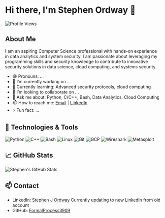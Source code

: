 <!--
**FormalProcess3909/FormalProcess3909** is a ✨ _special_ ✨ repository because its `README.md` (this file) appears on your GitHub profile.
-->

# Hi there, I'm Stephen Ordway 👋

![Profile Views](https://komarev.com/ghpvc/?username=FormalProcess3909&color=brightgreen)

## About Me
I am an aspiring Computer Science professional with hands-on experience in data analytics and system security. I am passionate about leveraging my programming skills and security knowledge to contribute to innovative security solutions in data science, cloud computing, and systems security.

- 😄 Pronouns: ...
- 🔭 I’m currently working on ...
- 🌱 Currently learning: Advanced security protocols, cloud computing
- 👯 I’m looking to collaborate on ...
- 💬 Ask me about: Python, C/C++, Bash, Data Analytics, Cloud Computing
- 📫 How to reach me: [Email](mailto:sjo7@njit.edu) | [LinkedIn](https://www.linkedin.com/in/stephen-j-ordway-6b90555b/)
- ⚡ Fun fact: ...
## 🔧 Technologies & Tools
![Python](https://img.shields.io/badge/-Python-333333?style=flat&logo=python)
![C++](https://img.shields.io/badge/-C++-333333?style=flat&logo=cplusplus)
![Bash](https://img.shields.io/badge/-Bash-333333?style=flat&logo=gnu-bash)
![Linux](https://img.shields.io/badge/-Linux-333333?style=flat&logo=linux)
![Git](https://img.shields.io/badge/-Git-333333?style=flat&logo=git)
![GCP](https://img.shields.io/badge/-GCP-333333?style=flat&logo=google-cloud)
![Wireshark](https://img.shields.io/badge/-Wireshark-333333?style=flat&logo=wireshark)
![Metasploit](https://img.shields.io/badge/-Metasploit-333333?style=flat&logo=metasploit)

## 📈 GitHub Stats
![Stephen's GitHub Stats](https://github-readme-stats.vercel.app/api?username=FormalProcess3909&show_icons=true&theme=radical)

<!--
## 🔭 Pinned Repositories
- [![Build Cloud Network with GCP](https://github-readme-stats.vercel.app/api/pin/?username=FormalProcess3909&repo=build-cloud-network-with-gcp&theme=radical)](https://github.com/FormalProcess3909/build-cloud-network-with-gcp)
- [![Lexical Analyzer](https://github-readme-stats.vercel.app/api/pin/?username=FormalProcess3909&repo=lexical-analyzer&theme=radical)](https://github.com/FormalProcess3909/lexical-analyzer)

## 🚀 Projects
- [Build Cloud Network with GCP](https://github.com/FormalProcess3909/build-cloud-network-with-gcp): Developed a cloud network using GCP, implementing security measures such as Peering and VPN connections.
- [Lexical Analyzer](https://github.com/FormalProcess3909/lexical-analyzer): Created a lexical analyzer in C++ for a compiler, focusing on efficient resource management and security.
-->

## 📫 Contact
- LinkedIn: [Stephen J Ordway](https://www.linkedin.com/in/stephen-ordway-053748207/) Currently updating to new LinkedIn from old account
- GitHub: [FormalProcess3909](https://github.com/FormalProcess3909)
